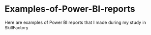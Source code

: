 # Examples-of-Power-BI-reports
Here are examples of Power BI reports that I made during my study in SkillFactory
